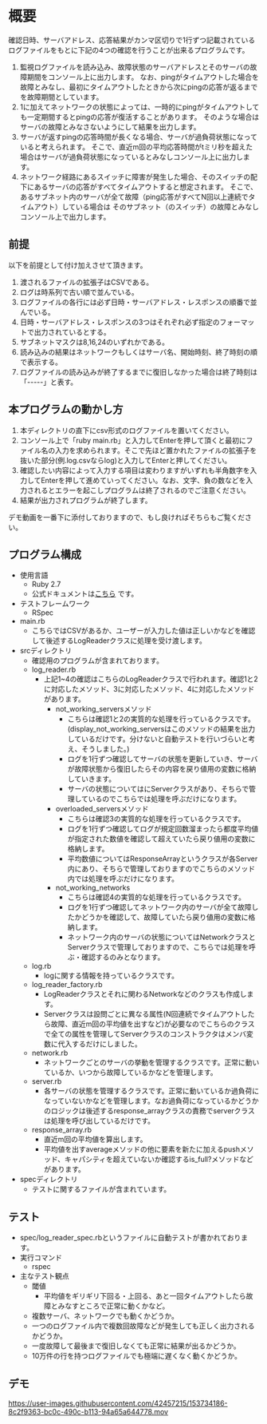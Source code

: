 # 概要
確認日時、サーバアドレス、応答結果がカンマ区切りで1行ずつ記載されているログファイルをもとに下記の4つの確認を行うことが出来るプログラムです。

1. 監視ログファイルを読み込み、故障状態のサーバアドレスとそのサーバの故障期間をコンソール上に出力します。
なお、pingがタイムアウトした場合を故障とみなし、最初にタイムアウトしたときから次にpingの応答が返るまでを故障期間としています。
2. 1に加えてネットワークの状態によっては、一時的にpingがタイムアウトしても一定期間するとpingの応答が復活することがあります。
   そのような場合はサーバの故障とみなさないようにして結果を出力します。
3. サーバが返すpingの応答時間が長くなる場合、サーバが過負荷状態になっていると考えられます。
   そこで、直近m回の平均応答時間がtミリ秒を超えた場合はサーバが過負荷状態になっているとみなしコンソール上に出力します。
4. ネットワーク経路にあるスイッチに障害が発生した場合、そのスイッチの配下にあるサーバの応答がすべてタイムアウトすると想定されます。
   そこで、あるサブネット内のサーバが全て故障（ping応答がすべてN回以上連続でタイムアウト）している場合は
   そのサブネット（のスイッチ）の故障とみなしコンソール上で出力します。

## 前提
以下を前提として付け加えさせて頂きます。

1. 渡されるファイルの拡張子はCSVである。
2. ログは時系列で古い順で並んでいる。
3. ログファイルの各行には必ず日時・サーバアドレス・レスポンスの順番で並んでいる。
4. 日時・サーバアドレス・レスポンスの3つはそれぞれ必ず指定のフォーマットで出力されているとする。
5. サブネットマスクは8,16,24のいずれかである。
6. 読み込みの結果はネットワークもしくはサーバ名、開始時刻、終了時刻の順で表示する。
7. ログファイルの読み込みが終了するまでに復旧しなかった場合は終了時刻は「-----」と表す。

## 本プログラムの動かし方
1. 本ディレクトリの直下にcsv形式のログファイルを置いてください。
2. コンソール上で「ruby main.rb」と入力してEnterを押して頂くと最初にファイル名の入力を求められます。そこで先ほど置かれたファイルの拡張子を抜いた部分(例.log.csvならlog)と入力してEnterと押してください。
3. 確認したい内容によって入力する項目は変わりますがいずれも半角数字を入力してEnterを押して進めていってください。なお、文字、負の数などを入力されるとエラーを起こしプログラムは終了されるのでご注意ください。
4. 結果が出力されプログラムが終了します。

デモ動画を一番下に添付しておりますので、もし良ければそちらもご覧ください。

## プログラム構成
- 使用言語
  - Ruby 2.7
  - 公式ドキュメントは[こちら](https://docs.ruby-lang.org/ja/3.0/doc/index.html) です。
- テストフレームワーク
  - RSpec
- main.rb
  - こちらではCSVがあるか、ユーザーが入力した値は正しいかなどを確認して後述するLogReaderクラスに処理を受け渡します。
- srcディレクトリ
  - 確認用のプログラムが含まれております。
  - log_reader.rb
    - 上記1~4の確認はこちらのLogReaderクラスで行われます。確認1と2に対応したメソッド、3に対応したメソッド、4に対応したメソッドがあります。
      - not_working_serversメソッド
        - こちらは確認1と2の実質的な処理を行っているクラスです。(display_not_working_serversはこのメソッドの結果を出力しているだけです。分けないと自動テストを行いづらいと考え、そうしました。)
        - ログを1行ずつ確認してサーバの状態を更新していき、サーバが故障状態から復旧したらその内容を戻り値用の変数に格納していきます。
        - サーバの状態についてはにServerクラスがあり、そちらで管理しているのでこちらでは処理を呼ぶだけになります。
      - overloaded_serversメソッド
        - こちらは確認3の実質的な処理を行っているクラスです。
        - ログを1行ずつ確認してログが規定回数溜まったら都度平均値が指定された数値を確認して超えていたら戻り値用の変数に格納します。
        - 平均数値についてはResponseArrayというクラスが各Server内にあり、そちらで管理しておりますのでこちらのメソッド内では処理を呼ぶだけになります。
      - not_working_networks
        - こちらは確認4の実質的な処理を行っているクラスです。
        - ログを1行ずつ確認してネットワーク内のサーバが全て故障したかどうかを確認して、故障していたら戻り値用の変数に格納します。
        - ネットワーク内のサーバの状態についてはNetworkクラスとServerクラスで管理しておりますので、こちらでは処理を呼ぶ・確認するのみとなります。
  - log.rb
    - logに関する情報を持っているクラスです。
  - log_reader_factory.rb
    - LogReaderクラスとそれに関わるNetworkなどのクラスも作成します。
    - Serverクラスは設問ごとに異なる属性(N回連続でタイムアウトしたら故障、直近m回の平均値を出すなど)が必要なのでこちらのクラスで全ての属性を管理してServerクラスのコンストラクタはメンバ変数に代入するだけにしました。
  - network.rb
    - ネットワークごとのサーバの挙動を管理するクラスです。正常に動いているか、いつから故障しているかなどを管理します。
  - server.rb
    - 各サーバの状態を管理するクラスです。正常に動いているか過負荷になっていないかなどを管理します。なお過負荷になっているかどうかのロジックは後述するresponse_arrayクラスの責務でserverクラスは処理を呼び出しているだけです。
  - response_array.rb
    - 直近m回の平均値を算出します。
    - 平均値を出すaverageメソッドの他に要素を新たに加えるpushメソッド、キャパシティを超えていないか確認するis_full?メソッドなどがあります。
- specディレクトリ
  - テストに関するファイルが含まれています。

## テスト
- spec/log_reader_spec.rbというファイルに自動テストが書かれております。
- 実行コマンド
  - rspec
- 主なテスト観点
  - 閾値
    - 平均値をギリギリ下回る・上回る、あと一回タイムアウトしたら故障とみなすところで正常に動くかなど。
  - 複数サーバ、ネットワークでも動くかどうか。
  - 一つのログファイル内で複数回故障などが発生しても正しく出力されるかどうか。
  - 一度故障して最後まで復旧しなくても正常に結果が出るかどうか。
  - 10万件の行を持つログファイルでも極端に遅くなく動くかどうか。

## デモ
https://user-images.githubusercontent.com/42457215/153734186-8c2f9363-bc0c-490c-b113-94a65a644778.mov